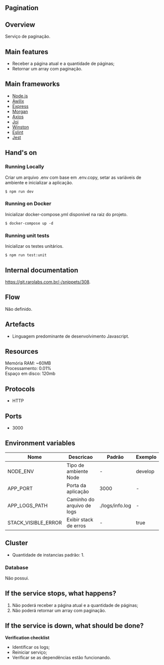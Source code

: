 ## **Pagination**

## Overview

Serviço de paginação.

## Main features

-   Receber a página atual e a quantidade de páginas;
-   Retornar um array com paginação.

## Main frameworks

-   [Node.js](https://github.com/nodejs/node)
-   [Awilix](https://github.com/jeffijoe/awilix)
-   [Express](https://github.com/expressjs/express)
-   [Morgan](https://github.com/expressjs/morgan)
-   [Axios](https://github.com/axios/axios)
-   [Joi](https://github.com/sideway/joi)
-   [Winston](https://github.com/winstonjs/winston)
-   [Eslint](https://github.com/eslint/eslint)
-   [Jest](https://github.com/facebook/jest)

## Hand's on

### Running Locally

Criar um arquivo .env com base em .env.copy, setar as variáveis de ambiente e inicializar a aplicação.

```shell
$ npm run dev
```

### Running on Docker

Inicializar docker-compose.yml disponível na raiz do projeto.

```shell
$ docker-compose up -d
```

### Running unit tests

Inicializar os testes unitários.

```shell
$ npm run test:unit
```

## Internal documentation

https://git.rarolabs.com.br/-/snippets/308.

## Flow

Não definido.

## Artefacts

-   Linguagem predominante de desenvolvimento Javascript.

## Resources

Memória RAM: ~60MB\
Processamento: 0.01%\
Espaço em disco: 120mb

## Protocols

-   HTTP

## Ports

-   3000

## Environment variables

| Nome                | Descricao                  | Padrão          | Exemplo |
| ------------------- | -------------------------- | --------------- | ------- |
| NODE_ENV            | Tipo de ambiente Node      | -               | develop |
| APP_PORT            | Porta da aplicação         | 3000            | -       |
| APP_LOGS_PATH       | Caminho do arquivo de logs | ./logs/info.log | -       |
| STACK_VISIBLE_ERROR | Exibir stack de erros      | -               | true    |

## Cluster

-   Quantidade de instancias padrão: 1.

### Database

Não possui.

## If the service stops, what happens?

1. Não poderá receber a página atual e a quantidade de páginas;
2. Não poderá retornar um array com paginação.

## If the service is down, what should be done?

**Verification checklist**

-   Identificar os logs;
-   Reiniciar serviço;
-   Verificar se as dependências estão funcionando.
